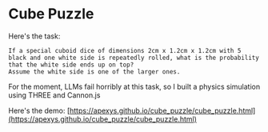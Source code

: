 # Cube Puzzle

Here's the task:

```
If a special cuboid dice of dimensions 2cm x 1.2cm x 1.2cm with 5 black and one white side is repeatedly rolled, what is the probability that the white side ends up on top?
Assume the white side is one of the larger ones.
```

For the moment, LLMs fail horribly at this task, so I built a physics simulation using THREE and Cannon.js

Here's the demo: [https://apexys.github.io/cube_puzzle/cube_puzzle.html](https://apexys.github.io/cube_puzzle/cube_puzzle.html)
